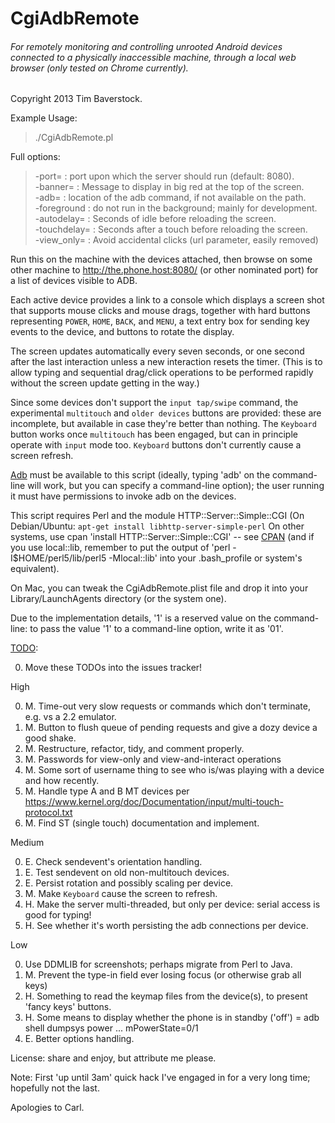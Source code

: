 CgiAdbRemote
============

###### For remotely monitoring and controlling *unrooted* Android devices connected to a physically inaccessible machine, through a local web browser (only tested on Chrome currently).

Copyright 2013 Tim Baverstock.

Example Usage:  
>./CgiAdbRemote.pl

Full options:  
>  -port=       : port upon which the server should run (default: 8080).  
  -banner=     : Message to display in big red at the top of the screen.  
  -adb=        : location of the adb command, if not available on the path.  
  -foreground  : do not run in the background; mainly for development.  
  -autodelay=  : Seconds of idle before reloading the screen.  
  -touchdelay= : Seconds after a touch before reloading the screen.  
  -view_only=  : Avoid accidental clicks (url parameter, easily removed)

Run this on the machine with the devices attached, then browse on some other
machine to http://the.phone.host:8080/ (or other nominated port) for a list of
devices visible to ADB.

Each active device provides a link to a console which displays a screen shot
that supports mouse clicks and mouse drags, together with hard buttons
representing `POWER`, `HOME`, `BACK`, and `MENU`, a text entry box for sending
key events to the device, and buttons to rotate the display.

The screen updates automatically every seven seconds, or one second after the
last interaction unless a new interaction resets the timer. (This is to allow
typing and sequential drag/click operations to be performed rapidly without the
screen update getting in the way.)

Since some devices don't support the `input tap/swipe` command, the
experimental `multitouch` and `older devices` buttons are provided: these are
incomplete, but available in case they're better than nothing. The `Keyboard`
button works once `multitouch` has been engaged, but can in principle operate
with `input` mode too. `Keyboard` buttons don't currently cause a screen
refresh.

[Adb](http://developer.android.com/tools/help/adb.html) must be available to
this script (ideally, typing 'adb' on the command-line will work, but you can
specify a command-line option); the user running it must have permissions to
invoke adb on the devices.

This script requires Perl and the module HTTP::Server::Simple::CGI (On
Debian/Ubuntu: `apt-get install libhttp-server-simple-perl` On other systems,
use cpan 'install HTTP::Server::Simple::CGI' -- see
[CPAN](http://www.cpan.org) (and if you use local::lib, remember to put the
output of 'perl -I$HOME/perl5/lib/perl5 -Mlocal::lib' into your .bash_profile
or system's equivalent).

On Mac, you can tweak the CgiAdbRemote.plist file and drop it into your
Library/LaunchAgents directory (or the system one).

Due to the implementation details, '1' is a reserved value on the command-line:
to pass the value '1' to a command-line option, write it as '01'.

[TODO](https://github.com/sleekweasel/CgiAdbRemote/issues):

0. Move these TODOs into the issues tracker!

High

0. M. Time-out very slow requests or commands which don't terminate, e.g. vs a 2.2 emulator.
0. M. Button to flush queue of pending requests and give a dozy device a good shake.
0. M. Restructure, refactor, tidy, and comment properly.
0. M. Passwords for view-only and view-and-interact operations
0. M. Some sort of username thing to see who is/was playing with a device and how recently.
0. M. Handle type A and B MT devices per https://www.kernel.org/doc/Documentation/input/multi-touch-protocol.txt
0. M. Find ST (single touch) documentation and implement.

Medium

0. E. Check sendevent's orientation handling.
0. E. Test sendevent on old non-multitouch devices.
0. E. Persist rotation and possibly scaling per device.
0. M. Make `Keyboard` cause the screen to refresh.
0. H. Make the server multi-threaded, but only per device: serial access is good for typing!
0. H. See whether it's worth persisting the adb connections per device.

Low

0. Use DDMLIB for screenshots; perhaps migrate from Perl to Java.
0. M. Prevent the type-in field ever losing focus (or otherwise grab all keys)
0. H. Something to read the keymap files from the device(s), to present 'fancy keys' buttons.
0. H. Some means to display whether the phone is in standby ('off') = adb shell dumpsys power ... mPowerState=0/1
0. E. Better options handling.

License: share and enjoy, but attribute me please.

Note: First 'up until 3am' quick hack I've engaged in for a very long time;
hopefully not the last.

Apologies to Carl.

